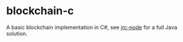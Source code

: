 # blockchain-c
A basic blockchain implementation in C#, see [jrc-node](https://github.com/jounaidr/jrc-node) for a full Java solution.
